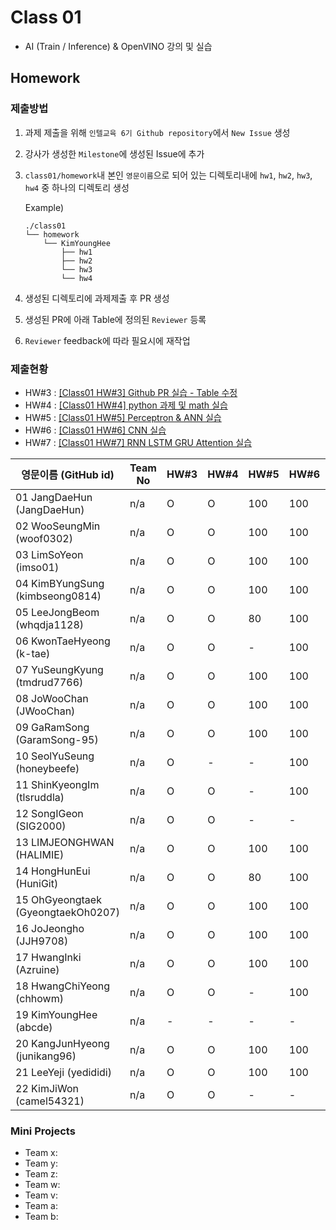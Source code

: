 # Class 01

* AI (Train / Inference) & OpenVINO 강의 및 실습

## Homework

### 제출방법

1. 과제 제출을 위해 `인텔교육 6기 Github repository`에서 `New Issue` 생성

2. 강사가 생성한 `Milestone`에 생성된 Issue에 추가 

3. `class01/homework`내 본인 `영문이름`으로 되어 있는 디렉토리내에 `hw1`, `hw2`, `hw3`, `hw4` 중 하나의 디렉토리 생성

    Example)
    ```
    ./class01
    └── homework
        └── KimYoungHee
            ├── hw1
            ├── hw2
            └── hw3
            └── hw4
    ```

4. 생성된 디렉토리에 과제제출 후 PR 생성

5. 생성된 PR에 아래 Table에 정의된 `Reviewer` 등록

6. `Reviewer` feedback에 따라 필요시에 재작업

### 제출현황

* HW#3 : [[Class01 HW#3] Github PR 실습 - Table 수정](https://github.com/kccistc/intel-06/issues/3)
* HW#4 : [[Class01 HW#4] python 과제 및 math 실습](https://github.com/kccistc/intel-06/issues/4)
* HW#5 : [[Class01 HW#5] Perceptron & ANN 실습](https://github.com/kccistc/intel-06/issues/5)
* HW#6 : [[Class01 HW#6] CNN 실습](https://github.com/kccistc/intel-06/issues/6)
* HW#7 : [[Class01 HW#7] RNN LSTM GRU Attention 실습](https://github.com/kccistc/intel-06/issues/7)

| 영문이름 (GitHub id)           | Team No | HW#3 | HW#4 | HW#5 | HW#6 | HW#7 | Reviewer |
|-------------------------------|---------|------|------|------|------|------|----------|
| 01 JangDaeHun (JangDaeHun) | n/a | O | O | 100 | 100 | - | J-WBaek |
| 02 WooSeungMin (woof0302) | n/a | O | O | 100 | 100 | 90 | J-WBaek |
| 03 LimSoYeon (imso01) | n/a | O | O | 100 | 100 | 90 | J-WBaek |
| 04 KimBYungSung (kimbseong0814) | n/a | O | O | 100 | 100 | 90 | J-WBaek |
| 05 LeeJongBeom (whqdja1128) | n/a | O | O | 80 | 100 | - | J-WBaek |
| 06 KwonTaeHyeong (k-tae) | n/a | O | O | - | 100 | - | J-WBaek |
| 07 YuSeungKyung (tmdrud7766) | n/a | O | O | 100 | 100 | 90 | J-WBaek |
| 08 JoWooChan   (JWooChan) | n/a | O | O | 100 | 100 | 90 | J-WBaek |
| 09 GaRamSong (GaramSong-95) | n/a | O | O | 100 | 100 | - | J-WBaek |
| 10 SeolYuSeung (honeybeefe) | n/a | O | - | - | 100 | - | J-WBaek |
| 11 ShinKyeongIm (tlsruddla) | n/a | O | O | - | 100 | 80 | J-WBaek |
| 12 SongIGeon (SIG2000) | n/a | O | O | - | - | - | J-WBaek |
| 13 LIMJEONGHWAN (HALIMIE) | n/a | O | O | 100 | 100 | 90 | J-WBaek |
| 14 HongHunEui (HuniGit) | n/a | O | O | 80 | 100 | - | J-WBaek |
| 15 OhGyeongtaek (GyeongtaekOh0207) | n/a | O | O | 100 | 100 | 90 | J-WBaek |
| 16 JoJeongho (JJH9708) | n/a | O | O | 100 | 100 | 90 | J-WBaek |
| 17 HwangInki (Azruine) | n/a | O | O | 100 | 100 | - | J-WBaek |
| 18 HwangChiYeong (chhowm) | n/a | O | O | - | 100 | 90 | J-WBaek |
| 19 KimYoungHee (abcde) | n/a | - | - | - | - | - | J-WBaek |
| 20 KangJunHyeong (junikang96) | n/a | O | O | 100 | 100 | 80 | J-WBaek |
| 21 LeeYeji (yedididi) | n/a | O | O | 100 | 100 | - | J-WBaek |
| 22 KimJiWon (camel54321) | n/a | O | O | - | - | - | J-WBaek |

### Mini Projects

* Team x:
* Team y:
* Team z:
* Team w:
* Team v:
* Team a:
* Team b:
